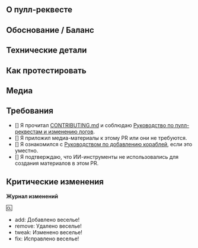 <!-- Руководство: https://docs.spacestation14.io/ru/getting-started/pr-guideline -->
<!-- Сообщения со стрелочками это комментарии, их не будет видно -->

## О пулл-реквесте
<!-- Что вы изменили? -->
<!-- Если это изменение кода, кратко опишите как работает ваш новый код. Это упростит проверку. -->

## Обоснование / Баланс
<!-- Обсудите как это повлияет на игровой баланс или объясните причину изменения. Приведите ссылки на обсуждения или issues. -->

## Технические детали
<!-- Краткое описание изменений в коде для удобства проверки. -->

## Как протестировать
<!-- Опишите процедуру тестирования этой функции с ожидаемым результатом/поведением. -->

## Медиа
<!-- Приложите скриншоты/видео, если PR вносит изменения в игру (одежда, предметы, фичи и т.д.). 
Мелкие правки/рефакторинг не требуют. Медиа могут быть использованы в отчетах о разработке SS14 с указанием авторства. -->

## Требования
<!-- Подтвердите следующее, поставив X в квадратных скобках [X]: -->
- [] Я прочитал [CONTRIBUTING.md](https://github.com/HacksLua/sector-frontier/blob/master/CONTRIBUTING.md) и соблюдаю [Руководство по пулл-реквестам и изменению логов](https://docs.spacestation14.com/ru/general-development/codebase-info/pull-request-guidelines.html).
- [] Я приложил медиа-материалы к этому PR или они не требуются.
- [] Я ознакомился с [Руководством по добавлению кораблей](https://frontierstation.wiki.gg/wiki/Ship_Submission_Guidelines), если это уместно.
- [] Я подтверждаю, что ИИ-инструменты не использовались для создания материалов в этом PR.
<!-- Имейте в виду, что несоблюдение этих требований может привести к закрытию PR по усмотрению мейнтейнера -->

## Критические изменения
<!-- Перечислите любые критические изменения, включая изменения пространств имен, публичных классов/методов/полей, переименование прототипов; и предоставьте инструкции по их исправлению. -->

**Журнал изменений**
<!-- Добавьте запись в журнал изменений, чтобы игроки знали о новых функциях или изменениях, которые могут повлиять на геймплей.
Убедитесь, что прочитали руководство и удалите этот шаблон из комментария, чтобы он отобразился.
Запись должна содержать символ :cl:, чтобы бот распознал изменения и добавил их в игровой журнал изменений. -->

:cl:
- add: Добавлено веселье!
- remove: Удалено веселье!
- tweak: Изменено веселье!
- fix: Исправлено веселье!
